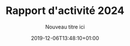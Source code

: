 ---
title: Rapport d'activité 2024
date: 2019-12-06T13:48:10+01:00
layout: rapport_2024
menu:
  main:
    parent: asso
    weight: 4
flowbite: true
carousel: true
subtitle: "Nouveau titre ici"
tabs:
  - title: "Édito<br/>Moments clés<br/>Chiffres 2024"
    title_mobile: "Édito / Moments clés / Chiffres 2024"
    id: edito
  - title: Une année<br/>d'ancrage<br/>territorial
    title_mobile: Une année d'ancrage territorial
    id: ancrage
  - title: Transmettre,<br/>éduquer et<br/>diffuser
    title_mobile: Transmettre, éduquer et diffuser
    id: education
  - title: L’augmentation des besoins &<br/>nos relations avec les<br/>association partenaires 
    title_mobile: L’augmentation des besoins & nos relations avec les association partenaires
    id: partenaires
  - title: Changer les<br/>mentalités sur<br/>les règles
    title_mobile: Changer les mentalités sur les règles
    id: changer
  - title: Une équipe qui<br/>grandit comme<br/>ses projets
    title_mobile: Une équipe qui grandit comme ses projets
    id: equipe 
intro:
  title: "Bienvenue sur notre rapport d'activité digital !"
  text: "En 2024, Règles Élémentaires a poursuivi son engagement avec une intensité et une portée accrues. Grâce à la mobilisation sans précédent de nos bénévoles, partenaires et équipes salariées, nous avons collecté et redistribué plus de 5 millions de protections périodiques, formé plus d'un millier de professionnel·les et sensibilisé des milliers de jeunes et d’adultes à la santé menstruelle. Cette année marque également un tournant stratégique avec l’essor de nos antennes régionales, permettant un ancrage territorial renforcé et des actions adaptées aux réalités locales. En innovant dans nos approches, en consolidant nos actions et en étendant notre réseau, nous avons fait de 2024 une année décisive pour la lutte contre la précarité menstruelle et la sensibilisation à grande échelle. Ce rapport témoigne de ces avancées, des défis relevés et des perspectives qui s’ouvrent à nous pour les années à venir.<br/>Bonne lecture !"
edito: "Depuis sa création, Règles Élémentaires s'engage résolument pour l'éradication de la précarité menstruelle. Notre voix a joué un rôle crucial dans la mise en lumière de cette réalité préoccupante, souvent occultée et profondément injuste. Le rapport d’activité de l’association révèle la concrétisation d’une multitude de projets portés en 2023, tous ancrés dans l'action concrète.
<br/><br/>
Aider & collecter,<br/>
rencontrer & sensibiliser,<br/>
défendre & faire valoir.
<br/><br/>
J’exprime ma reconnaissance envers chaque personne contribuant à faire de notre vision une réalité, une réalité où la précarité menstruelle n'a plus sa place. Si Règles Élémentaires trace un avenir où toutes les personnes touchées par la précarité menstruelle, ou confrontées au tabou des règles, pourront vivre sans entraves ni stigmates, votre soutien est la clé de cette transformation sociale dans laquelle l’association s’investit de manière déterminée.
<br/><br/>
Merci aux équipes, aux administrateurs·rices, aux bénévoles partout sur le territoire, ainsi qu’aux partenaires publics et privés, aux associations, aux donateurs·rices de faire partie de cette démarche collective qui vise à créer un monde plus équitable pour tous·tes."
edito_author: "Nadège Moreau<br/>Présidente de Règles Élémentaires"
events_title: "2024 en moments clés"
key_events:
  - month: "Janvier"
    imgs:
      - src: "/img/page-rapport-2024/janvier.png"
    texts: 
      - content: "↘ Première édition de l’Élémentaire"
  - month: "Mars"
    imgs:
      - src: "/img/page-rapport-2024/mars-collecte-1.png"
      - src: "/img/page-rapport-2024/mars-collecte-2.png"
    texts: 
      - content: "↘ Collecte nationale Règles Solidaires"
  - month: "Avril"
    imgs:
      - src: "/img/page-rapport-2024/avril-sensib-foot.png"
      - src: "/img/page-rapport-2024/avril-sensib-coach.png"
    texts: 
      - content: "↘ Lancement en club de notre projet “j’ai mes règles, je fais du foot”"
      - content: "↘ Création de l’Organisme de formation!"
  - month: "Mai"
    imgs:
      - src: "/img/page-rapport-2024/mai-sport.png"
      - src: "/img/page-rapport-2024/mai-leclerc.png"
      - src: "/img/page-rapport-2024/mai-apero.png"
    texts: 
      - content: "↘ Règles et sport : carton rouge sur les tabous à la Cité Audacieuse"
      - content: "↘ Collecte nationale Banques Alimentaires x Leclerc"
      - content: "↘ Apéro Menstruel à Lyon"
  - month: "Juin"
    imgs:
      - src: "/img/page-rapport-2024/juin-collecte.png"
      - src: "/img/page-rapport-2024/juin-alerte.png"
      - src: "/img/page-rapport-2024/juin-solidays.png"
    texts: 
      - content: "↘ Collecte nationale Règles de Survie avec Monoprix et la fondation des femmes"
      - content: "↘ Participation à Alertes féministes"
      - content: "↘ Solidays"
  - month: "Juillet"
    imgs:
      - src: "/img/page-rapport-2024/juillet-seminaire-1.png"
      - src: "/img/page-rapport-2024/juillet-seminaire-2.png"
    texts: 
      - content: "↘ Premier séminaire d’équipe !"
  - month: "Septembre"
    imgs:
      - src: "/img/page-rapport-2024/septembre.png"
    texts: 
      - content: "↘  Lancement du Menstrual Education Network"
  - month: "Octobre"
    imgs:
      - src: "/img/page-rapport-2024/octobre-parlons.png"
      - src: "/img/page-rapport-2024/octobre-cop1.png"
      - src: "/img/page-rapport-2024/octobre-dossard.png"
    texts: 
      - content: "↘ Lancement Parlons Règles"
      - content: "↘ Participation au festival Cop’1 au Zénith"
      - content: "↘ Lancement dossards solidaires"
  - month: "Novembre"
    imgs:
      - src: "/img/page-rapport-2024/novembre-men.png"
      - src: "/img/page-rapport-2024/novembre-don.png"
    texts: 
      - content: "↘ Kick off du Menstrual Education Network à Paris"
      - content: "↘ Microdon Monoprix"
  - month: "Décembre"
    imgs:
      - src: "/img/page-rapport-2024/decembre-virale.png"
      - src: "/img/page-rapport-2024/decembre-mayotte.png"
    texts: 
      - content: "↘ Collecte virale"
      - content: "↘ Mission Mayotte"
key_numbers:
  title: Les chiffres clés
  precarite_title: "Lutte contre la précarité menstruelle"
  precarite_numbers:    
    - number: "5 144 736"
      text: "protections collectées"
      img: "/img/page-rapport-2024/paquet-serviettes.svg"
    - number: "29 484"
      text: "protections réutilisables collectées"
      img: "/img/page-rapport-2024/cup.svg"
    - number: "5 102 094"
      text: "protections jetables collectées"
      img: "/img/page-rapport-2024/serviette-emballee.svg"
    - number: "913 500"
      text: "mois de règles couverts"
      img: "/img/page-rapport-2024/calendrier.svg"
    - number: "408 partenaires"
      text: "associatifs ayant bénéficié de protections périodiques"
      img: "/img/page-rapport-2024/main-coeur.svg"
  benevoles_title: "Nos bénévoles"
  benevoles_numbers:
    - number: "291"
      text: "bénévoles formé·es"
      img: "/img/page-rapport-2024/personnage-check.svg"
    - number: "1500"
      text: "bénévoles mobilisé·es sur 103 actions"
      img: "/img/page-rapport-2024/hands-heart.svg"
  education_title: "Education menstruelle"
  education_numbers:
    - number: "215"
      text: "actions de sensibilisation jeunes"
      img: "/img/page-rapport-2024/tableau.svg"
    - number: "XXX"
      text: "jeunes sensibilisé·es lors de nos ateliers scolaire"
      img: "/img/page-rapport-2024/sac-a-dos.svg"
    - number: "XXX"
      text: "participant·es à nos sensibilisations adultes"
      img: "/img/page-rapport-2024/3-personnes.svg"
    - number: "XXX"
      text: "professionnel·les accompagné·es lors de sensibilisations"
      img: "/img/page-rapport-2024/professionnel.svg"
  formation_title: "Formations"
  formation_numbers:
    - number: "49"
      text: "formations menées"
      img: "/img/page-rapport-2024/tableau.svg"
    - number: "79"
      text: "sensibilisations adultes"
      img: "/img/page-rapport-2024/bulle-dialogue.svg"
  public_title: "Grand public"
  public_numbers:
    - number: "45"
      text: "participations lors d’événements"
      img: "/img/page-rapport-2024/evenement.svg"
    - number: "+ de 10 000"
      text: "visites sur Parlons Règles"
      img: "/img/page-rapport-2024/ordinateur.svg"
    - number: "64 268"
      text: "abonné·es sur nos réseaux sociaux"
      img: "/img/page-rapport-2024/abonnes.svg"
    - number: "107"
      text: "parutions dans les médias"
      img: "/img/page-rapport-2024/journal.svg"
partners_title: "Merci à nos partenaires"
publics_title: "Financeurs publics"
publics:
    - name: "Ville de Paris"
      logo: "/img/page-rapport/logos-partenaires/financeurs-publics/ville-paris.png"
    - name: "Est Ensemble"
      logo: "/img/page-rapport/logos-partenaires/financeurs-publics/est-ensemble.png"
    - name: "Cités éducatives"
      logo: "/img/page-rapport/logos-partenaires/financeurs-publics/cites-educatives.png"
    - name: "Région IDF"
      logo: "/img/page-rapport/logos-partenaires/financeurs-publics/idf.png"
    - name: "Préfecture IDF"
      logo: "/img/page-rapport/logos-partenaires/financeurs-publics/prefet-idf.png"
    - name: "Préfecture Seine-Saint-Denis"
      logo: "/img/page-rapport/logos-partenaires/financeurs-publics/prefet-saint-denis.png"
    - name: "DRDFE PDL"
      logo: "/img/page-rapport/logos-partenaires/financeurs-publics/prefet-pdl.png"
    - name: "DRIHL IDF"
      logo: "/img/page-rapport/logos-partenaires/financeurs-publics/drihl.png"
    - name: "DRDFE IDF"
      logo: "/img/page-rapport/logos-partenaires/financeurs-publics/drdfe-idf.png"
    - name: "DRIEETS 94"
      logo: "/img/page-rapport/logos-partenaires/financeurs-publics/drieets-94.png"
    - name: "DREETS Corse"
      logo: "/img/page-rapport/logos-partenaires/financeurs-publics/dreets-corse.png"
    - name: "Métropole Lyon"
      logo: "/img/page-rapport/logos-partenaires/financeurs-publics/metropole-lyon.png"
    - name: "DGCS"
      logo: "/img/page-rapport/logos-partenaires/financeurs-publics/dgcs.jpeg"
    - name: "Ministère chargé de l'égalité entre les femmes et les hommes"
      logo: "/img/page-rapport/logos-partenaires/financeurs-publics/sdfe.png"
    - name: "Direction de l'administration pénitentiaire"
      logo: "/img/page-rapport/logos-partenaires/financeurs-publics/dap.png"
    - name: "Fond pour le développement de la vie associative"
      logo: "/img/page-rapport/logos-partenaires/financeurs-publics/fdva.png"
    - name: "Ville de Nantes"
      logo: "/img/page-rapport/logos-partenaires/financeurs-publics/nantes.png"
    - name: "Conseil départemental 94"
      logo: "/img/page-rapport/logos-partenaires/financeurs-publics/seine-saint-denis.png"
    - name: "DDFE-94"
      logo: "/img/page-rapport/logos-partenaires/financeurs-publics/prefet-val-marne.png"
    - name: "Ville de Nanterre"
      logo: "/img/page-rapport/logos-partenaires/financeurs-publics/nanterre.png"
privates_title: "Mécènes et financeurs privés"
privates:
    - name: "Or en cash"
      logo: "/img/page-rapport/logos-partenaires/financeurs-prives/or-en-cash.png"
    - name: "Fondation Roi Beaudouin"
      logo: "/img/page-rapport/logos-partenaires/financeurs-prives/fondation-roi.png"
    - name: "Fondation L'oréal"
      logo: "/img/page-rapport/logos-partenaires/financeurs-prives/fondation-loreal.png"
    - name: "Fondation des femmes"
      logo: "/img/page-rapport/logos-partenaires/financeurs-prives/fondation-des-femmes.png"
    - name: "Fondation AFNIC"
      logo: "/img/page-rapport/logos-partenaires/financeurs-prives/afnic.png"
    - name: "Impact 2024"
      logo: "/img/page-rapport/logos-partenaires/financeurs-prives/impact-2024.png"
    - name: "Fondation Crédit Agricole"
      logo: "/img/page-rapport/logos-partenaires/financeurs-prives/fondation-credit-agricole.png"
    - name: "Fondation BNP"
      logo: "/img/page-rapport/logos-partenaires/financeurs-prives/fondation-bnp.png"
    - name: "Fondation France s'engage"
      logo: "/img/page-rapport/logos-partenaires/financeurs-prives/ffe.png"
    - name: "ADN Solidarity"
      logo: "/img/page-rapport/logos-partenaires/financeurs-prives/adn-solidarity.png"
    - name: "Fondation Carrefour"
      logo: "/img/page-rapport/logos-partenaires/financeurs-prives/fondation-carrefour.png"
    - name: "Caisse d'épargne Grand Est Europe"
      logo: "/img/page-rapport/logos-partenaires/financeurs-prives/ce-grand-est.png"
    - name: "Heyme"
      logo: "/img/page-rapport/logos-partenaires/financeurs-prives/heyme.png"
    - name: "The Simones"
      logo: "/img/page-rapport/logos-partenaires/financeurs-prives/the-simones.jpg"
    - name: "Groupe VYV"
      logo: "/img/page-rapport/logos-partenaires/financeurs-prives/groupe-vyv.png"
    - name: "Fond de dotation EIG"
      logo: "/img/page-rapport/logos-partenaires/financeurs-prives/eig.png"
    - name: "Comédie des 3 Bornes"
      logo: "/img/page-rapport/logos-partenaires/financeurs-prives/3-bornes.png"
mecenat_title: "Mécènat de compétence"
mecenat:
    - name: "Astek"
      logo: "/img/page-rapport/logos-partenaires/mecenat/astek.png"
    - name: "EY"
      logo: "/img/page-rapport/logos-partenaires/mecenat/ey.png"
    - name: "make.org"
      logo: "/img/page-rapport/logos-partenaires/mecenat/makeorg.png"
    - name: "Service Plan"
      logo: "/img/page-rapport/logos-partenaires/mecenat/serviceplan.png"
    - name: "Les fabricants"
      logo: "/img/page-rapport/logos-partenaires/mecenat/fabricants.png"
    - name: "Média Transports"
      logo: "/img/page-rapport/logos-partenaires/mecenat/mediatransports.png"
    - name: "Share it"
      logo: "/img/page-rapport/logos-partenaires/mecenat/share-it.svg"
    - name: "Impact tank"
      logo: "/img/page-rapport/logos-partenaires/mecenat/impact-tank.png"
operationnels_title: "Partenaires opérationnels"
operationnels:
    - name: "Leclerc"
      logo: "/img/page-rapport/logos-partenaires/operationnels/leclerc.png"
    - name: "Fondation Monoprix"
      logo: "/img/page-rapport/logos-partenaires/operationnels/fondation-monoprix.jpg"
    - name: "Banques alimentaires"
      logo: "/img/page-rapport/logos-partenaires/operationnels/ffba.png"
    - name: "Cora"
      logo: "/img/page-rapport/logos-partenaires/operationnels/cora.png"
    - name: "Captain Cause"
      logo: "/img/page-rapport/logos-partenaires/operationnels/captain-cause.png"
    - name: "Wenabi"
      logo: "/img/page-rapport/logos-partenaires/operationnels/wenabi.png"
    - name: "NooS"
      logo: "/img/page-rapport/logos-partenaires/operationnels/noos.png"
    - name: "Charitips"
      logo: "/img/page-rapport/logos-partenaires/operationnels/charitips.png"
    - name: "Benevity"
      logo: "/img/page-rapport/logos-partenaires/operationnels/benevity.png"
    - name: "Day One"
      logo: "/img/page-rapport/logos-partenaires/operationnels/day-one.png"
    - name: "Diffuz"
      logo: "/img/page-rapport/logos-partenaires/operationnels/diffuz.jpg"
    - name: "Vendredi"
      logo: "/img/page-rapport/logos-partenaires/operationnels/vendredi.jpeg"
    - name: "Deret"
      logo: "/img/page-rapport/logos-partenaires/operationnels/deret.png"
    - name: "All Colibri"
      logo: "/img/page-rapport/logos-partenaires/operationnels/all-colibri.png"
    - name: "Les Bienfaiteurs"
      logo: "/img/page-rapport/logos-partenaires/operationnels/bienfaiteurs.png"
    - name: "CAF America"
      logo: "/img/page-rapport/logos-partenaires/operationnels/caf-america.png"
evenementiels_title: "Partenaires événementiels"
evenementiels:
    - name: "Cop'1"
      logo: "/img/page-rapport/logos-partenaires/evenementiels/cop1.png"
    - name: "VYV festival"
      logo: "/img/page-rapport/logos-partenaires/evenementiels/vyv.jpeg"
    - name: "Fabrique de la solidarité"
      logo: "/img/page-rapport/logos-partenaires/evenementiels/fabrique.png"
    - name: "Cité audacieuse"
      logo: "/img/page-rapport/logos-partenaires/evenementiels/cite.jpg"
produits_title: "Partenaires produits"
produits:
    - name: "Dans ma culotte"
      logo: "/img/page-rapport/logos-partenaires/produits/dansmaculotte.png"
    - name: "Smoon"
      logo: "/img/page-rapport/logos-partenaires/produits/smoon.png"
    - name: "Always"
      logo: "/img/page-rapport/logos-partenaires/produits/always.png"
    - name: "DIM"
      logo: "/img/page-rapport/logos-partenaires/produits/dim.png"
    - name: "Modibodi"
      logo: "/img/page-rapport/logos-partenaires/produits/modibodi.jpg"
    - name: "Chantelle"
      logo: "/img/page-rapport/logos-partenaires/produits/chantelle.png"
    - name: "Carrefour"
      logo: "/img/page-rapport/logos-partenaires/produits/carrefour.png"
    - name: "Les petites choses"
      logo: "/img/page-rapport/logos-partenaires/produits/lespetiteschoses.png"
    - name: "Jho"
      logo: "/img/page-rapport/logos-partenaires/produits/jho.png"
ancrage:
  intro:
    title: "Une année d'ancrage territorial"
    text: "En 2024, Règles Élémentaires a consolidé et étendu son ancrage territorial grâce à ses antennes salariées. Nous comptons désormais quatre antennes régionales : en Pays de la Loire (PDL), Centre-Val de Loire (CVL), Île-de-France (IDF), et Provence-Alpes-Côte d’Azur (PACA)."
  first_text: "Cette année, deux modèles d'antennes se sont distingués : en PACA et CVL, elles ont été créées là où existait auparavant une activité 100% bénévole, tandis qu'en IDF, les actions existait dû à l'implantation francilienne historique de l'asso, mais l'antenne a été formalisée.
  <br/><br/>
  Ce projet ambitieux, car il a nécessité de repenser notre organisation et un modèle financier dédié,  nous tenait à cœur. Il reflète notre volonté d’être toujours plus proches de nos publics  et de savoir refléter  la réalité des territoires. Les antennes permettent ainsi de mieux comprendre les besoins du terrain pour y développer nos actions, de mieux accompagner, et de démultiplier notre impact.
  <br/><br/>
  Chaque antenne régionale a sa propre histoire, ses projets uniques et ses partenariats spécifiques.Elles sont des lieux d’innovation où naissent de nouveaux projets et de nouvelles opportunités de faire rayonner notre association. Grâce à elles, en apprenant de leurs expériences, l’association consolide aussi un  modèle d’essaimage flexible et évolutif, conçu pour maximiser notre impact en nous adaptant aux spécificités de chaque territoire. Cette approche nous permet d’expérimenter localement avant d’élargir notre rayonnement pour soutenir et accompagner des dynamiques locales.
  Par ailleurs, cette première année a permis aux responsables d’antennes de créer des liens avec des acteurs et actrices locaux déterminés à transformer leur territoires sur la question des règles, à en faire des environnements qui : ici mettent à disposition des produits périodiques, là réfléchisse à un projet d’éducation menstruelle coordonné et systématique, là dédie des moyens conséquents pour analyser, essayer, implémenter. Or, nous savons que si nous souhaitons penser le monde règles-friendly de demain, ces articulations entre des volontés à différentes échelles  et nos actions, sont centrales. 
  <br/><br/>
  Les résultats obtenus grâce à ces antennes sont significatifs. En 2024, elles nous ont permis de former un nombre croissant de personnes aux enjeux des règles et de sensibiliser un public toujours plus jeune, afin de prévenir la précarité menstruelle et le tabou des règles des plus jeunes, qui sont souvent les plus isolé•es face aux premières règles. Chaque antenne joue donc  un rôle crucial dans la diffusion de nos messages et dans l’éducation menstruelle.
  <br/><br/>
  Les défis qui nous attendent maintenant consistent à renforcer les logiques de plaidoyer local pour chaque antenne et à s’installer comme une actrice locale de coordination et de facilitation du déploiement des projets autour de nos sujets, une actrice incontournable du paysage associatif de leur région. Cet ancrage territorial solide est une étape essentielle pour assurer la continuité et le développement des missions de Règles Élémentaires, tout en contribuant activement à briser les tabous et à réduire les inégalités liées aux menstruations"
  cards:
    - title: "Antenne Provence-Alpes Côte d’Azur"
      date: "Date de création : Juillet 2024"
      responsable: "Responsable d’antenne : Florence"
      img: "/img/page-rapport-2024/fiche-paca.png"
      numbers:
        - number: "154 523 produits redistribués"
        - number: "24 collectes organisées"
        - number: "92 partenaires associatifs dont 26 qui ont reçu des dons en 2024"
        - number: "9 bénévoles"
        - number: "2 formations au sein de structures médico-sociales"
        - number: "55 professionnel·les formé·es à la santé menstruelle lors de 4 modules chez Solimut"
        - number: "12 encadrant·es et coachs sensibilisé·es sur les règles dans le sport"
        - number: "5 stands tenus au cours d’événements"
    - title: "Antenne Île-de-France"
      date: "Date de création : Septembre 2024"
      responsable: "Responsable d’antenne : Lucie"
      img: "/img/page-rapport-2024/fiche-idf.png"
      numbers:
        - number: "955 000 produits redistribués (dont 10 000 lavables)"
        - number: "222 collectes organisées"
        - number: "599 partenaires associatifs dont 178 ayant reçu des dons en 2024"
        - number: "95 bénévoles"
        - number: "294 formations au sein de structures médico-sociales"
        - number: "131 ateliers d’éducation menstruelle - 2 525 élèves sensibilisé·es"
        - number: "1 170 adultes sensibilisé·es"
        - number: "26 événements grand public"
        - number: "7 ateliers Règles et Sport - 175 joueuses sensibilisées"
    - title: "Antenne Centre-Val de Loire"
      date: "Date de création : Juin 2024"
      responsable: "Responsable d’antenne : Emmanuelle"
      img: "/img/page-rapport-2024/fiche-centre.png"
      numbers:
        - number: "136 724 produits redistribués"
        - number: "11 collectes organisées"
        - number: "48 partenaires associatifs dont 18 qui ont reçu des dons en 2024"
        - number: "39 bénévoles"
        - number: "2 sensibilisations pour les partenaires médico-sociaux"
        - number: "20 ateliers d’éducation menstruelle - 250 élèves sensibilisé·es"
        - number: "2 cafés des parents organisés"
    - title: "Antenne Pays de la Loire"
      date: "Date de création : 2024"
      responsable: "Responsable d’antenne : Elena"
      img: "/img/page-rapport-2024/fiche-loire.png"
      numbers:
        - number: "143 427 produits redistribués"
        - number: "33 collectes organisées"
        - number: "77 partenaires associatifs dont 33 qui ont reçu des dons en 2024"
        - number: "34 bénévoles"
        - number: "28 ateliers d’éducation menstruelle - 600 jeunes sensibilisé·es (de 8 à 25 ans)"
        - number: "91 professionnel·les formé·es"
        - number: "14 événements grand public"
        - number: "1 atelier règles et sport auprès de coachs : 9 participant·es"
        - number: "1 atelier règles et sport auprès de joueuses : 22 participantes"
  antennes:
    - title: "Antenne PACA"
      text: "Initiée en 2019 par une bénévole, elle a pris un nouvel essor en juillet 2024 avec l’arrivée de Florence, en tant que responsable de l’antenne. Elle a repris la gestion des activités pour sensibiliser davantage à la question des règles et répondre à la hausse des demandes de protections périodiques, dans un contexte de précarité croissante. Grâce à ses actions, depuis 2020, l’antenne a collecté et redistribué plus de 1 700 000 protections périodiques à 92 partenaires associatifs. L’antenne Provence-Alpes-Côte d’Azur vise à renforcer au cœur de son territoire des actions d’éducation menstruelle, de formation et de collectes, en les adaptant aux spécificités et aux besoins du public local. Elle cherche aussi à structurer un réseau local de bénévoles, collecteurs·rices, mécènes et partenaires, essentiels au déploiement de ses activités.
      <br/><br/>
      Depuis sa création en juillet 2024, l’antenne a pu :
      <ul>
        <li>Mettre en place 2 formations au sein de structures médico-sociales pour les accompagner dans la lutte contre la précarité menstruelle et le tabou des règles, comme par exemple l’association La Caravelle.</li>
        <li>Mettre en place 4 modules de sensibilisation pour intégrer la question de la santé menstruelle en milieu professionnel. C’est le cas de la mutuelle Solimut, qui a choisi l’association pour l’accompagner dans le déploiement de son projet de congé menstruel ; et souhaite sensibiliser l’ensemble des équipes, du conseil d’administration aux équipes salariées.</li>
        <li>Sensibiliser 12 personnes parmi les équipes encadrantes et coachs du club de foot AS Mar Vivo, à La Seyne-sur-mer, en écho avec le projet “Règles et Sport”. Ainsi qu’environ 50 joueuses, de 12 à 18 ans, qui vont être sensibilisées début 2025.</li>
        <li>Sensibiliser les jeunes, comme par exemple une cinquantaine d’étudiant·es sur les campus universitaires d’Aix-en-Provence et de Saint-Jérôme, via des ateliers et stands de sensibilisation.</li>
        <li>Informer et sensibiliser le grand public, au cours du Marseille Village Santé et du festival Cop1 en octobre 2024.</li>
        <li>Aller à la rencontre d’une vingtaine de partenaires associatifs sur le territoire</li>
      </ul>
      <br/>
      L’année 2025 prévoit déjà la mise en place de formations professionnelles, interventions extra-scolaires, sensibilisations à destination du public étudiant, de clubs et associations sportives."
      quote: "“Cette formation va nous permettre de passer à l’action pour lutter contre la précarité menstruelle dans notre structure car elle concerne une majeure partie du public que nous accompagnons et qu'elle peut permet de déconstruire certaines représentations à ce sujet.”"
      quote_author: "Témoignage d’une salariée de l’association La Caravelle"
      img: "/img/page-rapport-2024/zoom-paca.png"
    - title: "Antenne Île-de-France"
      text: "Si Règles Élémentaires, depuis sa création, a toujours eu la grande majorité de ses actions en Ile-de-France, l’antenne régionale a été officiellement créée en septembre dernier seulement. En effet, les actions en Ile-de-France en 2024 ce sont : 
      <br/>
      <ul>
      <li>599 partenaires associatifs et 955 000 produits distribués dont 10 000 produits lavables ainsi que 294 professionnel·les formé·es à la santé menstruelle</li>
      <li>Des actions de sensibilisation à destination de  2 700 élèves de 8 à 18 ans et 1 170 adultes</li>
      </ul>
      <br/>
      C’est face à ce fourmillement d’initiatives et d’actions mises en place qu’il est devenu nécessaire d’adopter une approche territorialisée et d’opter pour une vision et un ancrage régional. L’antenne a pour objectif de représenter localement les principes et projets de l’association, face aux acteur·ices locaux. 
      <br/><br/>
      Cette nouvelle approche a permis de développer des projets adaptés aux besoins et capacités du territoire : 
      Un vaste projet de formation des professionnel·les du médico-social a permis la mise en place de 23 formations qui ont apporté des connaissances et des outils pratiques à des structures d’hébergement, de maraude et d’insertion, entre autres. Le nombre de formations a pour ambition de doubler pour 2025. Le suivi territorialisé de ce projet de formation a permis de susciter l’intérêt au sein des structures et de les sensibiliser à l’importance de la santé menstruelle dans l'accompagnement social. Résultat : Le Samu Social de Paris et le Samu 93 vont être accompagnés sur l’année 2025 dans la formation de médiatrices spécialisées en santé menstruelle. 
      <br/><br/>
      Sur le département du Val de Marne, un projet pilote de formation des structures accompagnant des personnes en situation de handicap a été mené, via la co-construction de modules de formation en partenariat avec des des structures concernées et la mise en place d’une première formation au sein d’un IMPRO. Ce projet financé et développé grâce à des partenariats locaux est voué à se développer au national courant 2025. 
      L’année 2025 va permettre le développement de cet ancrage territorial avec l'initiation de projets innovants et d’accompagnements spécifiques, avec les collectivités et les partenaires éducatifs également. De premières pierres ont déjà été posées avec l’intégration de l’antenne au Conseil Parisien des Associations et la rencontre de nombreuses Cités Éducatives de Seine Saint Denis, du Val de Marne et de l’Essonne."
      quote: "“Cette formation a été animée par une intervenante remarquable. Elle m’a également permis de prendre conscience des inégalités auxquelles certaines femmes en situation de grande précarité peuvent être confrontées. Je t’avouerai que cette question n’avait pas été abordée dans le cadre de mes accompagnements jusqu’à présent. Je ne sais pas encore exactement par quelle stratégie je le ferai, mais ce sujet sera désormais pris en compte. C’est grâce à ces moments que nous pouvons prendre un peu de recul par rapport à notre quotidien et faire évoluer nos pratiques. Alors, merci beaucoup pour cela.”"
      quote_author: "Intervenante social d’un centre d’hébergement d’Adoma"
      img: "/img/page-rapport-2024/zoom-idf.png"
    - title: "Antenne  Centre-Val de Loire"
      text: "Initialement portée en 2021 par trois bénévoles basées à Orléans, l’antenne Centre-Val de Loire a franchi une nouvelle étape en juin 2024 avec l’arrivée d’une salariée, Emmanuelle, en charge de son développement. Désormais implantée à Tours, elle s’appuie sur le soutien de deux bénévoles engagées à Orléans. Cette structuration répond à une demande croissante des acteurs locaux, soucieux de sensibiliser un public plus large aux enjeux liés aux règles, ainsi qu’aux besoins grandissants des structures associatives accompagnant des personnes en situation de précarité, notamment en matière d’accès aux protections périodiques.
      <br/><br/>
      Dès sa prise de fonction, la responsable de l’antenne a réalisé un état des lieux et noué des liens stratégiques avec des acteur·ices clé·es (DDFE, DAASEN, Infirmière Conseillère Technique Départementale auprès de l'IA-DASEN, élus locaux…). L’une des premières actions a été la mise en place expérimentale d’ateliers d’éducation menstruelle auprès d’élèves de CM1-CM2 et de 6e dans deux écoles et deux collèges de Tours. Les premiers retours, tant des élèves que des relais éducatifs, ont été extrêmement positifs, confirmant la pertinence et l'impact de ces interventions.
      <br/><br/>
      Parallèlement, l’antenne a mobilisé une vingtaine de bénévoles pour organiser trois collectes de protections périodiques dans des supermarchés de Tours et Orléans. Grâce au maillage territorial et aux partenariats établis avec des structures d’accueil pour personnes en grande précarité, ces collectes ont permis une redistribution efficace des produits collectés.
      Enfin, depuis octobre 2024, l’antenne bénéficie de l’accompagnement d’Alter’Incub, un incubateur dédié au soutien des initiatives à fort impact social, offrant ainsi de nouvelles perspectives de développement et de structuration pour ses actions sur le territoire."
      quote: "“Equitis Romani autem esse filium criminis loco poni ab accusatoribus neque his iudicantibus oportuit neque defendentibus nobis. Nam quod de pietate dixistis, est quidem ista nostra existimatio, sed iudicium certe parentis; quid nos opinemur, audietis ex iuratis; quid parentes sentiant, lacrimae matris incredibilisque maeror, squalor patris et haec praesens maestitia, quam cernitis, luctusque declarat. Quare talis improborum consensio non modo excusatione amicitiae tegenda non est sed potius supplicio omni vindicanda est, ut ne quis concessum putet amicum vel bellum patriae inferentem.”"
      quote_author: "Lorem Ipsum"
      img: "/img/page-rapport-2024/zoom-centre.png"
    - title: "Antenne Pays de la Loire"
      text: "Une première année riche en avancées :
      Il y a un an, nous posions les premières pierres de l’antenne salariée des Pays de la Loire, avec l’ambition de renforcer notre impact local et de répondre plus efficacement aux besoins du territoire. Aujourd’hui, nous sommes fier·es de célébrer cette première année d’actions concrètes et de belles réussites.
      <br/><br/>
      Grâce à l’engagement des bénévoles, des partenaires et des structures locales, nous avons pu :
      <ul>
      <li>Construire un réseau solide de 75 structures partenaires (associatives, médico-sociales, éducatives), qui bénéficient de notre expertise et de nos redistributions régulières de produits périodiques.</li>
      <li>Sensibiliser et déployer notre programme d'éducation menstruelle, à travers des interventions en collèges, lycées, à l'université et foyers jeunes travailleurs·euses, par exemple en proposant un projet passerelle pour les élèves de CM2 et de 6èmes dans les écoles et collèges de la Cité Educative d'Allonnes en Sarthe, ou encore en accompagnant les étudiant·es relais de l'Université de Nantes.</li>
      <li>Former des professionnel·les pour mieux accompagner les publics et intégrer ces enjeux dans leurs pratiques quotidiennes.</li>
      </ul>
      <br/>
      Des actions innovantes et des temps forts :
      <ul>
      <li>Le lancement du module “Règles & Sport” : en partenariat avec le Fondaction du Football, nous avons expérimenté un programme inédit avec le Football Club Fief-Gesté dans le Maine-et-Loire, visant à lever le tabou des règles dans le sport et éviter le décrochage sportif des jeunes filles au moment de la puberté.</li>
      <li>Notre présence sur des événements grand public : que ce soit lors de fêtes de quartier, rencontres sportives ou journées du 8 mars, nous avons multiplié les occasions de sensibiliser et d’ouvrir le dialogue, notamment à travers des ciné-débats, tables rondes et conférences. Nous avons par exemple participé au podcast Ce que l’on s’aime de l’association Disqutons, pour échanger sur la précarité menstruelle étudiante et faire entendre la voix des personnes concernées.</li>
      </ul>
      <br/>
      Un engagement collectif pour 2025 : 
      Après cette première année d'activité, nous voulons renforcer l'accompagnement des actions sur le terrain, en élargissant notre réseau de partenaires, en proposant davantage de formations et en développant l'éducation menstruelle auprès des jeunes. Nous souhaitons également faire de l’antenne Pays de la Loire une véritable structure ressource pour le territoire. Cela signifie accompagner les porteurs·euses de projets engagé·es contre la précarité menstruelle, partager notre expertise avec les acteurs·rices locaux et aider nos partenaires à monter en compétence. En développant des outils et des formations adaptées, nous voulons permettre à chacun·e d’agir à son échelle et d’inscrire durablement le sujet des règles dans les dynamiques locales."
      quote: "“Equitis Romani autem esse filium criminis loco poni ab accusatoribus neque his iudicantibus oportuit neque defendentibus nobis. Nam quod de pietate dixistis, est quidem ista nostra existimatio, sed iudicium certe parentis; quid nos opinemur, audietis ex iuratis; quid parentes sentiant, lacrimae matris incredibilisque maeror, squalor patris et haec praesens maestitia, quam cernitis, luctusque declarat. Quare talis improborum consensio non modo excusatione amicitiae tegenda non est sed potius supplicio omni vindicanda est, ut ne quis concessum putet amicum vel bellum patriae inferentem.”"
      quote_author: "Lorem Ipsum"
      img: "/img/page-rapport-2024/zoom-pdl.png"
  benevoles:
    title: "Le rôle central des bénévoles pour déployer nos actions"
    first_text: "Depuis sa création, Règles Élémentaires repose sur un pilier fondamental : l'engagement bénévole. À sa création, l’association était entièrement portée par des bénévoles, et c’est grâce à leur engagement que nous avons pu collecter et redistribuer des millions de protections périodiques à travers toute la France. Leur implication sans relâche a été le moteur de notre croissance et le fondement de notre impact."
    numbers:
      - number: "291"
        text: "Bénévoles formé·es"
        img : "img/page-rapport-2024/personnage-check.svg"
      - number: "1 500"
        text: "bénévoles mobilisés sur 103 actions"
        img : "img/page-rapport-2024/hands-heart.svg"
    second_text: "Aujourd’hui, nos bénévoles sont présent·es sur tout le territoire national, en France métropolitaine mais aussi dans les départements d’outre-mer comme la Réunion et Mayotte. Ce maillage territorial dense, rendu possible par leur engagement, est une richesse inestimable pour l’association. Les bénévoles jouent un rôle clé à plusieurs niveaux : que ce soit à travers l’organisation ou la participation à des collectes de protections périodiques, ou en représentant l’association lors d’événements et/ou sur des stands, iels permettent à Règles Élémentaires d’être représentée sur le terrain, au plus près des besoins.

    En 2024, nous avons franchi une étape importante en débutant la mise en place d’un nouveau modèle d’engagement. Ce travail a consisté à mieux définir le rôle des bénévoles au sein de l’association, à structurer leur parcours et à imaginer des stratégies pour engager et fidéliser de nouvelles personnes. Ce chantier ambitieux se poursuivra en 2025, avec l’arrivée d’une personne dédiée à la mobilisation bénévole, qui aura pour mission de consolider cet élan et de démultiplier l’impact de l’association grâce à l’énergie collective des bénévoles."
  other_actions:
    - title: "Zoom sur la communauté bénévole en Ile de France"
      preview: "L’antenne Ile-de-France compte une communauté de 240 bénévoles dont 75 régulièrement actif·ves sur le terrain. Le temps consacré à la mobilisation de cette communauté en 2024 a permis de mettre en place 60 actions dont 37 de collecte et redistribution et 15 de sensibilisation grand public. 
      Les bénévoles ont, de fait, participé activement au rayonnement de l’antenne à la fois dans la lutte contre la précarité menstruelle et le tabou des règles."
      more_text: "Cette année a aussi permis de préparer le terrain pour la mise en place d’un processus d’intégration et de formation des bénévoles plus encadré et systématique. Ainsi, une dizaine d’événements conviviaux d’échange et de formation ont donc été organisés tout au long de l’année. 
      <br/><br/>
      Cette mobilisation régulière des bénévoles a permis de mettre en lumière la motivation et le potentiel d’engagement de cette communauté active. Elle a aussi été l’occasion de rencontrer plus régulièrement les personnes engagées et de mieux comprendre leurs besoins et envies. Cette préparation a été essentielle dans la création du projet d’intégration et d’engagement des bénévoles mis en place dès janvier 2025 : de nouveaux outils de communication, une diversification des missions et des projets proposés, une montée en compétences des bénévoles réguliers. La communauté bénévole francilienne inaugure et expérimente ce changement de paradigme, d’un engagement très descendant à une dynamique collective et horizontale pour créer et agir ensemble contre la précarité menstruelle."
    - title: "Notre première mission en outre-mer : Mayotte"
      preview: "Depuis février 2022, l’antenne bénévole Règles Élémentaires agit à Mayotte pour lutter contre la précarité menstruelle, malgré des moyens limités et un contexte socio-économique complexe. À Mayotte, 77 % des habitant·es vivent sous le seuil de pauvreté national, contre 14,4 % en France métropolitaine, et 42 % des habitants subsistent avec moins de 160 € par mois, dans un contexte où le coût de la vie est supérieur de 10 % à celui de la métropole."
      more_text: "Cette pauvreté structurelle est aggravée par une crise hydrique persistante, marquée par des coupures d’eau touchant toutes les habitations au moins un jour sur trois. De plus, une grande partie des logements n’est pas raccordée à l’eau courante (29 %), et 60 % sont dépourvus de sanitaires. Ces conditions précaires rendent l’hygiène menstruelle particulièrement difficile.
      <br/><br/>
      L’accès aux protections périodiques reste un défi majeur. Le coût élevé des produits (entre 2 et 4 € par paquet) les rend inaccessibles à de nombreuses personnes. Faute de moyens, certaines utilisent des alternatives comme des morceaux de tissu ou des châles, ce qui peut poser des problèmes d’hygiène et de santé. Par ailleurs, les menstruations restent un sujet tabou, bien que la culture mahoraise permette parfois d’aborder cette question dans les cercles familiaux ou religieux. Enfin, des barrières linguistiques et un taux d’illettrisme élevé (59 %) limitent l’accès à l’information et aux initiatives de sensibilisation.
      <br/><br/>
      Face à ces enjeux critiques, Règles Élémentaires a mené une mission sur le terrain du 22 novembre au 12 décembre 2024. Cette mission, financée par la DGCS, la DDFE Mayotte, l’ARS Mayotte et la Fondation L’Oréal, avec un budget total de 20 500 €, visait à identifier les besoins spécifiques de la population mahoraise, à proposer des outils adaptés et à renforcer les compétences des acteurs locaux pour garantir une action durable. Cette initiative a permis de poser les bases d’un accompagnement concret et contextualisé, dans l’objectif de réduire les inégalités liées aux règles sur ce territoire.
      <br/><br/>
      La mission a débuté par un diagnostic territorial approfondi, au cours duquel 14 entretiens ont été réalisés avec des associations locales, des relais communautaires et des acteurs éducatifs. Ces échanges ont permis d’identifier des problématiques clés, comme le manque de stocks de protections périodiques, les difficultés à aborder les règles dans des contextes éducatifs ou sociaux, et l’impact des coupures d’eau sur l’hygiène menstruelle.
      <br/><br/>
      Pour répondre à ces besoins, l’association a également organisé plusieurs formations. Au total, 128 personnes ont été formées. Ces formations ont permis de transmettre des connaissances sur la santé menstruelle, de proposer des outils pédagogiques adaptés et de créer des liens entre les différents acteurs locaux. Les retours ont été très positifs : 90 % des participant·es se sont déclaré·es plus à l’aise pour aborder le sujet des règles avec les publics qu’ils accompagnent.
      <br/><br/>
      Suite au cyclone Chido de décembre 2024, la situation sur le territoire mahorais s’est considérablement aggravée. En 2025, nous envisageons donc de pouvoir accompagner au mieux les acteurs et actrices locaux à lutter contre une précarité menstruelle généralisée sur l’île."
    - title: "Le développement du réseau Européen"
      preview: "2024 a aussi été l’année où s’est concrétisé notre premier projet européen : le Menstrual Education Network (Réseau d’Éducation Menstruelle), soutenu par le programme européen Erasmus + et la Fondation Hippocrène . Regroupant cette année une association belge, BruZelle, et une association nord macédonienne, Tiiiit! Inc., ce réseau européen a vocation à mettre en commun les meilleures pratiques d’éducation menstruelle dans chaque pays."
      more_text: "Pour ce faire, nous avons jugé pertinent de mettre les jeunes au centre de l’éducation menstruelle. En effet, outre l’interconnaissance et l'échange des bonnes pratiques, nous organisons des groupes de travail mixtes avec des jeunes de chacun des pays représentés. L’idée est ainsi de pouvoir être au plus près de leurs vrais besoins et de les faire contribuer à la construction d’une Europe où les règles ne sont plus un tabou ni une entrave 
      <br/><br/>
      Parallèlement, Règles Élémentaires a renforcé les actions européennes en prenant attache avec d’autres associations précurseuse sur le sujet, et en amorçant un plaidoyer européen pour que la précarité menstruelle, l’éducation menstruelle et la santé menstruelle soient vraiment prises en compte partout en Europe. En 2025, nous prévoyons de renforcer ce réseau et de développer de nouvelles actions pour penser concrètement une Europe règles-friendly dans laquelle chaque personne qui a ses règles peut faire entendre sa voix."
education_intro:
  title: "L'éducation menstruelle, un intérêt grandissant"
  text: "Ces dernières années, l’éducation menstruelle est devenue notre cheval de bataille. Nous avons commencé par des sensibilisations dans quelques établissements scolaires. Désormais nous avons une équipe plus importante pour répondre à un maximum de demandes, nous produisons toujours plus de contenus adaptés, nous menons des campagnes de plaidoyer sur le sujet et nous avons de beaux projets pour 2024…"
besoin_informer:
  title: "Le besoin d’informations dès le plus jeune âge"
  text: "Selon notre enquête publiée en octobre 2023 avec OpinionWay, pour 80&nbsp;% des jeunes filles interrogées, avoir ses règles à l’école est une source de stress. À tel point que 53&nbsp;% des jeunes filles de plus de 15 ans ont déjà manqué l’école à cause de leurs règles. Ce n’est pas acceptable. Les règles creusent un fossé entre les filles et les garçons et ce, dès le plus jeune âge. Pour lutter contre ces inégalités, il faut apporter de l’information dès le plus jeune âge, d’autant plus que 72&nbsp;% des filles ont leurs premières règles avant 13 ans."
sensibilisation_etab:
  title: "La sensibilisation dans les établissements"
  text: "En 2023, notre association a poursuivi la mise en place d'ateliers de sensibilisation à la santé menstruelle en milieu scolaire, en collège et lycée. Ces ateliers de sensibilisation visent à prévenir la précarité menstruelle, à briser le tabou des règles et à accompagner les élèves dans la connaissance de leur propre corps, ainsi que du corps de l’autre, pour favoriser le mieux être et le vivre ensemble. 
  <br/><br/>
  Nous avons également poursuivi l'animation d'ateliers à destination des élèves du cycle 3, qui mêlent développement des compétences psychosociales et introduction à la puberté. Il nous semble en effet important de pouvoir inscrire notre démarche dans les programmes scolaires et les recommandations plus générales sur les programmes de vie affective et sexuelle et de prévention des risques sanitaires.
  <br/><br/>
  En 2024, nous souhaitons renforcer les dynamiques amorcées avec les jeunes, en co-créant encore plus de contenus, d'outils, et en développant plus de formation par les pairs. Et nous souhaitons également outiller les parents et les adultes relais au mieux pour accompagner les jeunes."
  numbers:
    - number: "130"
      text: "classes sensibilisées (du CM2 à la Seconde, dont 54 classes de CM2)"
    - number: "3800"
      text: "jeunes sensibilisé·es en 2023 dans le cadre scolaire"
    - number: "200"
      text: "jeunes sensibilisé·es en 2023 hors cadre scolaire, en instituts médico-éducatifs ou foyers jeunes travailleurs"
grande_campagne:
  title: "Une grande campagne de sensibilisation"
  text: "Le 11 octobre 2023 a marqué un tournant dans notre combat pour l’éducation menstruelle. En cette journée internationale pour les droits des filles, nous avons voulu alerter sur le fait que les règles sont encore sources de discriminations pour les jeunes filles dans leur parcours scolaire.
  <br/><br/>
  Méconnaissances, désinformation, précarité menstruelle, douleur, stress et humiliations affectent la santé physique et mentale des élèves, génèrent de l’absentéisme scolaire et freinent leur progression scolaire.
  <br/><br/>
  <a class=\"text-rered underline font-semibold\" href=\"https://educationmenstruelle.regleselementaires.com/\" target=\"_blank\">Consulter notre enquête</a>
  <br/><br/>
  Pour faire passer nos messages et alerter l’opinion publique, nous avons mené une campagne de sensibilisation avec l’appui de l’agence Service Plan. Nous avons fait parvenir des faux carnets de correspondance avec des tickets d’absence “menstruels” à la presse. Nous avons organisé une table ronde avec des acteur·ices de l’éducation pour réfléchir à l’éducation menstruelle de demain. Nous avons également mené une campagne d’affichage sur plus de 100 panneaux partout en France avec le soutien de Media Transports"
  numbers:
    - number: "33"
      text: "retombées média"
    - number: "100"
      text: "panneaux d'affichages pour une valeur de 50&nbsp;000€"
    - number: "1"
      text: "évènement"  
parlons_regles_text: "En 2023, ce sont près de 4000 jeunes qui ont été sensibilisé·es grâce à nos actions de sensibilisation. Afin de pouvoir donner accès à du contenu éducatif et bienveillant sur les règles au plus grand nombre de jeunes, on a également conceptualisé et conçu une plateforme, Parlons Règles, qui verra le jour fin 2024. Notre souhait est d’accompagner les plus jeunes, de 8 à 14 ans, en priorité mais aussi de pouvoir donner des outils aux personnes qui les accompagnent au quotidien : relais éducatifs, parents, animateur·ices, etc…"
formation_intro:
  title: "La formation des professionnel·les comme priorité"
  text: "En se formant, les professionnel·les peuvent aussi devenir les acteur·ices du changement en intégrant la lutte contre la précarité menstruelle dans leur accompagnement quotidien des personnes menstruées."
encadrants:
  title: "Sensibilisations des encadrant·es :"
  numbers:
    - number: "20"
      text: "sensibilisations encadrant·es"
      img: "/img/page-rapport/calendrier.png"
    - number: "230"
      text: "personnes sensibilisé·es"
      img: "/img/page-rapport/3-personnes.png"
relais:
  title: "Total des formations à destination des relais :"
  numbers:
    - number: "18"
      text: "journées de formation"
      img: "/img/page-rapport/calendrier.png"
    - number: "248"
      text: "professionnel·les formé·es"
      img: "/img/page-rapport/3-personnes.png"
collectivites:
  title: "Total des formations à destination des collectivités :"
  numbers:
    - number: "72"
      text: "personnes formées"
      img: "/img/page-rapport/3-personnes.png"
entreprises:
  title: "Total des formations à destination des entreprises :"
  numbers:
    - number: "234"
      text: "personnes formées"
      img: "/img/page-rapport/3-personnes.png"
formation_title: "Les encadrant·es et les relais"
formation_text: "Pour faire cesser définitivement la précarité menstruelle, il faut aussi que chaque personne au contact de ces publics puisse écouter, orienter et relayer de l’information menstruelle de qualité. Comment briser le tabou des règles et se sentir plus à l’aise pour en parler ? Comment orienter une personne en situation de précarité menstruelle vers des dispositifs pertinents ? Comment accompagner efficacement la mise en place d’un distributeur de protections au sein de sa structure ? Comment arrêter d'invisibiliser la santé menstruelle pourtant fondamentale dans la vie quotidienne des personnes menstruées ?"
formation_text_2: "<p>Quels sont les objectifs de nos formations ?</p>
<br/><br/>
<ul style='list-style-type: disc; margin-top: -1.5rem; margin-left: 3rem;'>
  <li>Questionner les représentations liées aux règles pour briser le tabou</li>
  <li>Comprendre les conséquences sanitaires psychologiques et sociales liées à la précarité menstruelle</li>
  <li>Pouvoir identifier les signaux d’une situation de précarité menstruelle</li>
  <li>Savoir expliquer simplement la physiologie des règles au public accompagné</li>
  <li>Disposer des informations pour accompagner le public dans l’utilisation des protections périodiques</li>
  <li>Se sentir plus à l’aise et outillé·e pour parler de santé menstruelle et accueillir des témoignages de personnes menstruées</li>
</ul>
<br/>
<p>En étant les premier·es à se positionner sur le volet de la formation professionnelle nous souhaitons valoriser notre expertise de terrain dans la sensibilisation à la santé menstruelle auprès des professionnel·les, des encadrant·es de structures médicosociales et des relais éducatifs.</p>"
cibles_formation:
  - title: "Professionnel·les du<br/>médico-social"
    text: "Pour une évolution durable des mentalités, une diffusion des informations sur la santé menstruelle et le déploiement d’actions de terrain efficaces auprès des publics en situation de précarité menstruelle"
  - title: "Relais<br/>éducatifs"
    text: "Pour diffuser l’éducation menstruelle auprès des jeunes en complément de la sortie de notre  plateforme de sensibilisation “Parlons Règles”. Parler des règles dès le plus jeune âge pour promouvoir l’égalité et prévenir la précarité menstruelle"
  - title: "Entreprises et<br/>collectivités"
    text: "Pour changer les règles dans le milieu professionnel et enfin prendre en compte les vécus des personnes menstruées au travail"
formation_entreprises:
  title: "Les entreprises et collectivités"
  text: "Aujourd'hui, environ 70&nbsp;% des personnes interrogées considèrent que les règles sont un sujet tabou en entreprise. Pourtant, les règles ont un impact réel sur le quotidien de millions de travailleur·euses. Plus de la moitié des salarié·es ont des règles douloureuses, et plus d'un tiers déclare qu'elles ont un impact négatif sur leur travail. Face à ces constats, Règles Élémentaires a souhaité renforcer et déployer plus largement ses actions dans le monde du travail. L’association a ainsi développé l’offre de sensibilisation auprès des entreprises et des collectivités afin de former le plus de personnes possible à ce sujet. Ainsi, l’association est intervenue dans plusieurs structures, aussi bien dans le secteur public que privé. L’équipe sensibilisation a également accompagné plusieurs organisations qui mettaient en place des mesures pour leurs collaborateur·rices, telles que le congé menstruel. C’est par exemple le cas de la ville de Bagnolet, où l’association a réalisé une dizaine de sessions de formation, à destination du personnel encadrant."
formation_structures_title: "Les structures où l’on est intervenu·es :"
formation_structures:
  - name: "Bezons"
    logo: "/img/page-rapport/logos/bezons.png"
  - name: "Bagnolet"
    logo: "/img/page-rapport/logos/bagnolet.png"
  - name: "Rennes"
    logo: "/img/page-rapport/logos/rennes.png"
  - name: "Finances publiques"
    logo: "/img/page-rapport/logos/finances.png"
  - name: "Carrefour"
    logo: "/img/page-rapport/logos/carrefour.png"
  - name: "Leclerc"
    logo: "/img/page-rapport/logos/leclerc.png"
  - name: "Petit Navire"
    logo: "/img/page-rapport/logos/petit-navire.png"
  - name: "Dim"
    logo: "/img/page-rapport/logos/dim.png"
  - name: "Kisio"
    logo: "/img/page-rapport/logos/kisio.png"
  - name: "Disney"
    logo: "/img/page-rapport/logos/disney.png"
changer_intro:
  title: "Faire bouger les lois pour changer les règles"
  text: "Parmi nos nombreuses actions, le plaidoyer est au cœur de nos missions. Pour faire changer les règles, il faut faire changer les lois et inscrire la santé menstruelle dans l’agenda politique. Nous avons célébré pas mal de victoires en 2023 et enclenché des réflexions pour l’avenir."
remboursement:
  title: "Le remboursement des protections réutilisables"
  text: "C’est l’annonce coup de poing qui a été faite par la Première ministre, Elisabeth Borne, le 8 mars à l’occasion de la journée internationale pour les droits des femmes. Une annonce qui faisait aussi suite à la publication de notre <a class=\"underline\"  href=\"https://doccollectes.blob.core.windows.net/statics/enqu%C3%AAte%20pr%C3%A9carit%C3%A9%20menstruelle%202023.pdf\" target=\"_blank\">baromètre avec Opinion Way</a> sur l’état de la précarité menstruelle en France. Nous avions mis en lumière que le chiffre avait doublé passant de 2 à 4 millions de femmes concernées.
  <br/><br/>
  Le projet a bien été inscrit dans <a class=\"underline\"  href=\"https://www.legifrance.gouv.fr/jorf/id/JORFTEXT000048668665\" target=\"_blank\">loi de financement de la Sécurité sociale (LFSS) pour l’année 2024, du 26 décembre 2023</a>.
  <br/><br/>
  Son entrée en vigueur semble être prévue pour septembre 2024. Le Code de la Sécurité Sociale sera ainsi modifié pour inclure la couverture des frais relatifs aux protections réutilisables des personnes menstruées de moins de 26 ans ou assurées par la complémentaire santé solidaire (C2S). Cela concerne environ 6,7 millions de personnes.
  <br/><br/>
  La prise en charge sera à hauteur de 100&nbsp;% pour les bénéficiaires de la C2S. Elle sera à hauteur de 60&nbsp;% pour les personnes de moins de 26 ans, avec 40&nbsp;% restants qui devraient être pris en charge par les organismes complémentaires (mutuelles). Il faudra semble-t-il se rendre en pharmacie. La prise en charge des protections réutilisables sera subordonnée à leur inscription sur une liste prévue à cet effet (sur demande de l’exploitant du produit) effectuée par arrêté des ministres chargés de la santé et de la sécurité sociale selon une liste de critères, après avis de l’ANSES (critères spécifiques à la composition, à la qualité et aux modalités de distribution visant à assurer la non-toxicité des produits pour la santé et l’environnement), et selon des références tarifaires."
decret:
  title: "Le décret sur la transparence des protections périodiques"
  text: "Depuis 2020, aux côtés du collectif Georgette Sand et de la Fondation des Femmes nous nous mobilisons pour plus de transparence sur la composition des protections menstruelles. En 2022, notre plaidoyer aboutit avec l’annonce par Olivier Véran, alors Ministre de la Santé, de la publication d’un décret visant plus de transparence sur la composition des protections. Les engagements qui avaient été pris à l’époque visaient une information exhaustive et lisible pour les consommatrices. Cependant, un an après, et à la suite de nombreux allers/retours avec les services de l’État, nous avons le regret de constater que la version finale du texte est aujourd’hui complètement vidée de sa substance.
  <br/><br/>
  <a class=\"text-rered underline font-semibold\" href=\"https://www.mesopinions.com/petition/sante/reglementation-encadrant-composition-protections-periodiques/207932/\" target=\"_blank\">Le plaidoyer complet est à retrouver ici</a>
  <br/><br/>
  Afin de mobiliser l’opinion publique sur ce sujet de santé publique, nous avons lancé une pétition baptisée #affichetacompo pour appeler le gouvernement à revoir ce texte et responsabiliser les fabricants sur la composition de leurs produits. Plus de 20 000 personnes ont signé la pétition. Nous avons également lancé une vidéo avec diverses personnalités publiques et expertes pour interpeller massivement sur notre sujet."
europe:
  title: "Changer les règles en Europe"
  text: "Aujourd’hui, au sein de l’Union européenne, et plus globalement en Europe, on estime à 10&nbsp;% le nombre de personnes en situation de précarité menstruelle<sup>1</sup>. Pourtant, cette estimation est partielle, et les données manquent cruellement au niveau européen. Par ailleurs, les politiques publiques de lutte contre la précarité menstruelle en Europe sont extrêmement diverses.
  <br/><br/>
  En novembre 2023, Règles Élémentaires a participé à un atelier sur les mesures de plaidoyer pour lutter contre la précarité menstruelle et le tabou des règles en Macédoine du Nord, en présence de représentantes et de représentants d’associations des balkans occidentaux (Albanie, Kosovo, Monténégro), projet financé par les ambassades de France dans lesdits pays. En 2024, nous espérons poursuivre les dynamiques amorcées collectivement et renforcer les partenariats entre les pays européens dans la lutte contre la précarité menstruelle et le tabou des règles.
  <br/><br/>
  1. https://www.europarl.europa.eu/doceo/document/E-9-2020-006746_EN.html"
deployer_intro:
    title: "Déployer nos actions et s'ancrer localement"
    text: "Pour agir au plus près des besoins du territoire, nous continuons de nous déployer dans des endroits identifiés comme prioritaires. En 2023, ce sont deux antennes salariées qui ont pu voir le jour et des centaines de bénévoles qui ont rejoint nos rangs pour changer les règles !"
plan:
  title: "Notre plan d’attaque"
  text: "Règles Élémentaires a pu démontrer son expertise dans ses différentes activités, a pu faire la preuve de son concept, tant dans ses activités de collecte que de sensibilisation et de formation, ce qui ouvre la voie au déploiement de ses actions sur d'autres territoires et donc l’essaimage d’un futur modèle à construire. Pour cela, et après une phase de diagnostic territorial des opportunités, Règles Élémentaires a été accompagnée dans l'identification des besoins et la construction d'un schéma de déploiement par ScaleChanger.
  <br/><br/>
  Règles Elémentaires projette un modèle d’essaimage flexible et évolutif, modèle qui permettra de maximiser son impact, particulièrement dans la diffusion et prise en compte de ses sujets. La méthode consiste à s’implanter et expérimenter sur un territoire puis élargir le rayonnement pour impulser et accompagner des dynamiques et projets locaux.
  <br/><br/>
  L’expérimentation de ces nouvelles modalités d’implantation territoriale a commencé en 2023 avec la création de 2 antennes régionales salariées : l’Ile-de-France et les Pays de la Loire."
mobilisation:
  title: "La mobilisation bénévole pour faire rayonner nos actions"
  text: "Depuis ses fondements, Règles Élémentaires s’appuie sur la mobilisation citoyenne pour la création de collectes sur tout le territoire métropolitain et sur un réseau de bénévoles qui font rayonner nos actions localement. Les actions de collecte et de redistribution de l’association se sont développées grâce à des bénévoles très engagé·es qui ont su nouer des partenariats et des liens avec des collectivités, des entreprises et des particulièr·es pour récolter des dons et avec des associations et structures médico-sociales locales pour les redistribuer.
  <br/><br/>
  En 2023, nous avons renforcé une démarche d’assouplissement et de diversification des modes d’engagement par de nouvelles modalités : collecte en supermarché, missions ad hoc de manutention et logistique, soutien à la communication, participation à des événements, ou par des actions de sensibilisation auprès du grand public. En 2023, nous avons travaillé sur la création d’un véritable parcours d’accueil et avons repensé nos temps de partage et d’échange avec les bénévoles afin que les nouveaux·elles bénévoles soient outillé·es et aient accès aux connaissances nécessaires pour se sentir pleinement valorisé·es au sein de l’association.
  <br/><br/>
  Comme dans toutes les structures qui comptent sur la mobilisation bénévole, Règles Élémentaires a vu quelques bénévoles partir vers de nouvelles aventures. Ainsi, les activités à Marseille ont un peu diminué, en guise de revanche, l’antenne Auvergne-Rhône-Alpes s’est étoffée avec 4 nouvelles arrivées, dont 3 pour faire rayonner Règles Élémentaires à Valence dans la Drôme.
  <br/><br/>
  2023 a également été l’année de l’activation effective et plus énergique des activités de l’association dans certains territoires des Outre-mer avec l’arrivée de 4 nouvelles personnes pour animer l’antenne mahoraise de l’association et la naissance progressive de l’antenne réunionnaise. Fin 2023, Règles Élémentaires compte des bénévoles “équipe coeur” engagé·es à Lyon, Valence, Orléans, Tours, Strasbourg, Paris, Mayotte et La Réunion.
  <br/><br/>
  Nous avons repensé les instances d’échange et partage proposées à nos bénévoles au national et avons investi plus de temps pour la création de canaux de partage et de mobilisation plus locaux. Ainsi, la création des antennes Pays de la Loire et Ile de France ont permis de proposer des missions adaptées aux besoins locaux et selon les actions les plus demandées par les bénévoles sur chacune de ces régions."
ile_de_france: 
  title: "La naissance de l’antenne Ile-de-France"
  text: "L'antenne IDF a été créée après avoir constaté que Règles Élémentaires avait de très nombreuses actions en Ile-de-France mais que ces dernières n'étaient pas assez coordonnées dans un objectif d'ancrage territorial. C'est pourquoi j'ai pris le poste de Coordinatrice des actions en IDF en septembre 2023, pour représenter l'association sur le territoire et construire une approche plus cohérente.
  <br/><br/>
  Ainsi, mes premières missions ont été de re-mobiliser et animer notre pool de bénévoles; de renforcer les liens et l'accompagnement que l'on propose aux collectivités et structures médico-sociales, et d'initier des projets adaptés aux besoins et enjeux locaux."
  caption_name: "Lucie Larrère,"
  caption_role: "coordinatrice des actions en Île-de-France"
idf_numbers: 
  - number: "62"
    text: "missions et 239 participations en tout"
    img: "/img/page-rapport/fusee.png"
  - number: "9"
    text: "collectes organisées en propre (avec des bénévoles RÉ ou des entreprises) avec 78 personnes participantes"
    img: "/img/page-rapport/protections.png"
  - number: "10"
    text: "évènements de sensibilisation (Paris, Val-de-Marne, Hauts-de-Seine et Seine-Saint-Denis) soit entre 500 et 1 000 personnes sensibilisées"
    img: "/img/page-rapport/bulle-dialogue.png"
  - number: "133"
    text: "bénévoles mobilisé·es en IDF"
    img: "/img/page-rapport/3-personnes.png"
pays_de_la_loire: 
  title: "La naissance de l’antenne Pays de la Loire"
  text: "En parallèle, l’association s’est déployée en Pays de la Loire en octobre 2023, et je suis venue renforcer l’antenne bénévole existante. La région, identifiée prioritaire grâce à un diagnostic territorial préalable (opportunités, partenariats...), servira notamment de terrain d'essai pour nos projets opérationnels. Mes premiers objectifs :  créer un réseau local (partenaires, associations, collectivités, bénévoles) et favoriser le développement de partenariats en vue d'un rayonnement plus important à long terme !
  <br/><br/>
  Les premiers mois m’ont donc permis de créer des liens solides avec les acteur·ices locaux·ales pour s'intégrer rapidement dans le tissu social et associatif de la région. Au cours de cette période initiale, j’ai également pu tester la viabilité des projets opérationnels dans le contexte spécifique de la région Pays de la Loire. Les retours d'expérience m’ont permis d’effectuer des ajustements pour répondre aux besoins réels et spécifiques du territoire.
  <br/><br/>
  Grâce à cette expérience locale réussie, nous aspirons à étendre notre impact, tout en continuant de diffuser l’ensemble de nos actions avec nos partenaires, en mobilisant encore plus de bénévoles pour changer les règles localement et en permettant de faire exister les règles dans l’espace public."
  caption_name: "Elena Gautier,"
  caption_role: "responsable de l'antenne Pays de la Loire"
equipe_intro:
  title: "Le renforcement de l'équipe"
  text: "2023 marque le passage d'un cap pour Règles Élémentaires. L’association grandit toujours plus, preuve que les besoins ne faiblissent pas et que nos actions restent nécessaires."
equipe_numbers:
  title: "L’équipe fin 2023, c’est..."
  numbers:
    - number: "15"
      text: "salarié·es"
    - number: "2"
      text: "freelances"
    - number: "4"
      text: "alternantes"
    - number: "1"
      text: "stagiaire"
equipe_postes:
  title: "Postes créés en 2023 :"
  postes:
    - name: "Chargée de la formation"
    - name: "Chargée de collecte et redistribution"
    - name: "Coordinatrice des actions en Ile-de-France"
    - name: "Responsable antenne Pays-de-la-Loire"
    - name: "Chargée de projet football (alternance)"
    - name: "Chargée de communication"
    - name: "Chargée de partenariats publics et plaidoyer (alternance)"
    - name: "Chargée de partenariats privés et donateur·ices (alternance)"
zoom_renforcement:
  title: "Zoom sur le renforcement du pôle sensibilisation"
  text: "Cette année, parce que l’éducation menstruelle est au cœur de nos priorités, le pôle sensibilisation s’est renforcé à trois niveaux.
  <br/><br/>
  <b>Premier niveau : les actions jeunes.</b><br/>
  En 2023, chez Règles Élémentaires, ce sont 4 nouvelles personnes qui sont intervenues au quotidien auprès de jeunes de 8 à 18 ans.
  <br/><br/>
  <b>Deuxième niveau : la formation.</b><br/>
  S’il est important de répondre aux questions des jeunes et de leur permettre de se sentir plus à l’aise avec le sujet des règles, il est tout aussi important d’accompagner les adultes qui les entourent.
  <br/><br/>
  <b>Troisième niveau : la spécialisation.</b><br/>
  En même temps que Règles Élémentaires demeure une association généraliste sur les règles et s’adressant au plus grand nombre, il est apparu essentiel de faire se rencontrer des expertises dans l’ensemble des champs où nous pouvons intervenir."
---